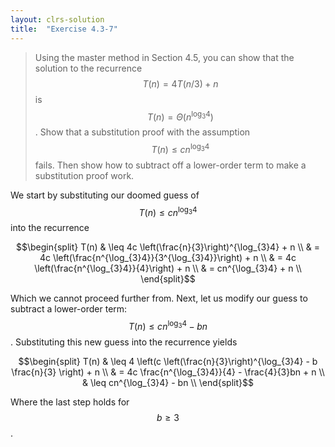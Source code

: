 ```yaml
---
layout: clrs-solution
title:  "Exercise 4.3-7"
---
```

>Using the master method in Section 4.5, you can show that the solution to the recurrence $$T(n) = 4T(n/3) + n$$ is $$T(n) = \Theta(n^{\log_3 4})$$. Show that a substitution proof with the assumption $$T(n) \leq cn^{\log_3 4}$$ fails. Then show how to subtract off a lower-order term to make a substitution proof work.

We start by substituting our doomed guess of $$T(n) \leq cn^{\log_{3}4}$$ into the recurrence

$$\begin{split}
T(n) & \leq 4c \left(\frac{n}{3}\right)^{\log_{3}4} + n \\
& = 4c \left(\frac{n^{\log_{3}4}}{3^{\log_{3}4}}\right) + n \\
& = 4c \left(\frac{n^{\log_{3}4}}{4}\right) + n \\
& = cn^{\log_{3}4} + n \\
\end{split}$$

Which we cannot proceed further from. Next, let us modify our guess to subtract a lower-order term: $$T(n) \leq cn^{\log_{3}4} - bn$$. Substituting this new guess into the recurrence yields

$$\begin{split}
T(n) & \leq 4 \left(c \left(\frac{n}{3}\right)^{\log_{3}4} - b \frac{n}{3} \right) + n \\
& = 4c \frac{n^{\log_{3}4}}{4} - \frac{4}{3}bn + n \\
& \leq cn^{\log_{3}4} - bn \\
\end{split}$$

Where the last step holds for $$b \geq 3$$.
